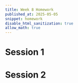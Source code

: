 ```yaml
---
title: Week 8 Homework
published_at: 2025-05-05
snippet: homework
disable_html_sanitization: true
allow_math: true
---
```


# Session 1

# Session 2
